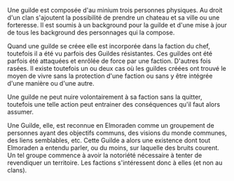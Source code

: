 Une guilde est composée d'au minium trois personnes physiques. Au droit d'un clan s'ajoutent la possibilité de prendre un chateau et sa ville ou une forteresse. Il est soumis à un background pour la guilde et d'une mise à jour de tous les background des personnages qui la compose.

Quand une guilde se créee elle est incorporée dans la faction du chef, toutefois il a été vu parfois des Guildes résistantes. Ces guildes ont été parfois été attaquées et enrôlée de force par une faction. D'autres fois rasées. Il existe toutefois un ou deux cas où les guildes créées ont trouvé le moyen de vivre sans la protection d'une faction ou sans y être intégrée d'une manière ou d'une autre.

Une guilde ne peut nuire volontairement à sa faction sans la quitter, toutefois une telle action peut entrainer des conséquences qu'il faut alors assumer.

Une Guilde, elle, est reconnue en Elmoraden comme un groupement de personnes ayant des objectifs communs, des visions du monde communes, des liens semblables, etc. Cette Guilde a alors une existence dont tout Elmoraden a entendu parler, ou du moins, sur laquelle des bruits courent. Un tel groupe commence à avoir la notoriété nécessaire à tenter de revendiquer un territoire. Les factions s'intéressent donc à elles (et non au clans).
